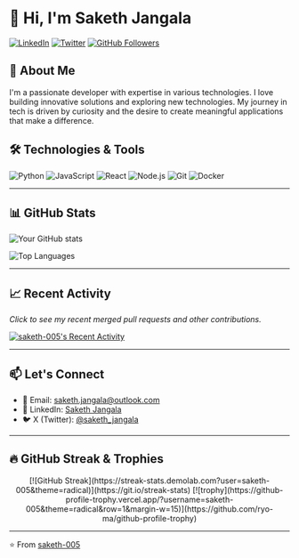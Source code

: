 # 👋 Hi, I'm Saketh Jangala

[![LinkedIn](https://img.shields.io/badge/LinkedIn-Connect-blue?style=for-the-badge&logo=linkedin)](https://www.linkedin.com/in/saketh-jangala/)
[![Twitter](https://img.shields.io/badge/Twitter-Follow-1DA1F2?style=for-the-badge&logo=x&logoColor=white)](https://x.com/saketh_jangala)
[![GitHub Followers](https://img.shields.io/github/followers/saketh-005?label=Follow&style=for-the-badge)](https://github.com/saketh-005)

## 🚀 About Me

I'm a passionate developer with expertise in various technologies. I love building innovative solutions and exploring new technologies. My journey in tech is driven by curiosity and the desire to create meaningful applications that make a difference.

## 🛠️ Technologies & Tools

![Python](https://img.shields.io/badge/Python-3776AB?style=for-the-badge&logo=python&logoColor=white)
![JavaScript](https://img.shields.io/badge/JavaScript-F7DF1E?style=for-the-badge&logo=javascript&logoColor=black)
![React](https://img.shields.io/badge/React-20232A?style=for-the-badge&logo=react&logoColor=61DAFB)
![Node.js](https://img.shields.io/badge/Node.js-43853D?style=for-the-badge&logo=node.js&logoColor=white)
![Git](https://img.shields.io/badge/Git-F05032?style=for-the-badge&logo=git&logoColor=white)
![Docker](https://img.shields.io/badge/Docker-2496ED?style=for-the-badge&logo=docker&logoColor=white)

---

## 📊 GitHub Stats

![Your GitHub stats](https://github-readme-stats.vercel.app/api?username=saketh-005&show_icons=true&theme=radical)

![Top Languages](https://github-readme-stats.vercel.app/api/top-langs/?username=saketh-005&layout=compact&theme=radical)

---

## 📈 Recent Activity

_Click to see my recent merged pull requests and other contributions._

[![saketh-005's Recent Activity](https://github-readme-activity-list.vercel.app/api?username=saketh-005&limit=5&theme=radical)](https://github.com/pulls?q=is%3Apr+author%3Asaketh-005+is%3Amerged)

---

## 📫 Let's Connect

- 📧 Email: [saketh.jangala@outlook.com](mailto:saketh.jangala@outlook.com)
- 💼 LinkedIn: [Saketh Jangala](https://www.linkedin.com/in/saketh-jangala/)
- 🐦 X (Twitter): [@saketh_jangala](https://x.com/saketh_jangala)

---

## 🔥 GitHub Streak & Trophies

<div align="center">
  [![GitHub Streak](https://streak-stats.demolab.com?user=saketh-005&theme=radical)](https://git.io/streak-stats)
  [![trophy](https://github-profile-trophy.vercel.app/?username=saketh-005&theme=radical&row=1&margin-w=15)](https://github.com/ryo-ma/github-profile-trophy)
</div>

---

⭐️ From [saketh-005](https://github.com/saketh-005)
